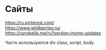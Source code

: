 # Сайты
https://ru.pinterest.com/  
https://www.wildberries.ru/  
https://ranobelib.me/ru?section=home-updates   

Часто используются div class, script, body.